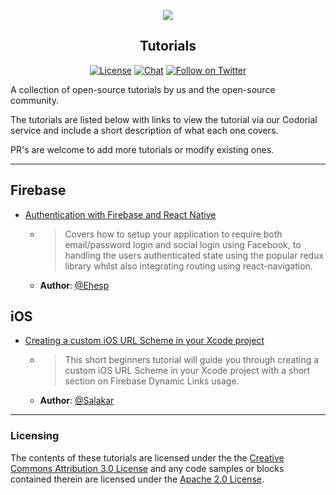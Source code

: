 <p align="center">
  <a href="https://invertase.io">
    <img src="https://static.invertase.io/assets/invertase-logo-small.png"><br/>
  </a>
  <h2 align="center">Tutorials</h2>
</p>

<p align="center">
  <a href="/LICENSE"><img src="https://img.shields.io/npm/l/@invertase/babel-preset-react-native-syntax.svg?style=flat-square" alt="License"></a>
  <a href="https://discord.gg/C9aK28N"><img src="https://img.shields.io/discord/295953187817521152.svg?logo=discord&style=flat-square&colorA=7289da&label=discord" alt="Chat"></a>
  <a href="https://twitter.com/invertaseio"><img src="https://img.shields.io/twitter/follow/invertaseio.svg?style=social&label=Follow" alt="Follow on Twitter"></a>
</p>

A collection of open-source tutorials by us and the open-source community. 

The tutorials are listed below with links to view the tutorial via our Codorial service and include a short description of what each one covers.

PR's are welcome to add more tutorials or modify existing ones.

----

## Firebase

- [Authentication with Firebase and React Native](http://codorial.com/github/invertase/tutorials/authentication-with-firebase)
    - >  Covers how to setup your application to require both email/password login and social login using Facebook, to handling the users authenticated state using the popular redux library whilst also integrating routing using react-navigation.
    - **Author**: [@Ehesp](https://github.com/Salakar)


## iOS

- [Creating a custom iOS URL Scheme in your Xcode project](https://codorial.com/github/invertase/tutorials/ios-xcode-custom-url-scheme)
    - >  This short beginners tutorial will guide you through creating a custom iOS URL Scheme in your Xcode project with a short section on Firebase Dynamic Links usage.
    - **Author**: [@Salakar](https://github.com/Salakar)


----

### Licensing

The contents of these tutorials are licensed under the the [Creative Commons Attribution 3.0 License](https://creativecommons.org/licenses/by/3.0/) and any code samples or blocks 
contained therein are licensed under the [Apache 2.0 License](https://www.apache.org/licenses/LICENSE-2.0).


